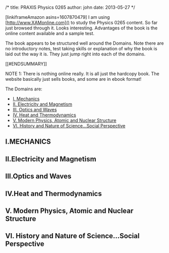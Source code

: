 /*
title: PRAXIS Physics 0265
author: john
date: 2013-05-27
*/

[linkiframeAmazon asins=1607870479] 
I am using [http://www.XAMonline.com]() to study the Physics 0265 content.  So far just browsed through it.  Looks interesting.  Advantages of the book is the online content available and a sample test.

The book appears to be structured well around the Domains.  Note there are no introductory notes, test taking skills or explanation of why the book is laid out the way it is.  They just jump right into each of the domains.

[[#ENDSUMMARY]]

NOTE 1: There is nothing online really.  It is all just the hardcopy book.  The website basically just sells books, and some are in ebook format!

The Domains are:

* [I. Mechanics](#domain1)
* [II. Electricity and Magnetism](#domain2)
* [III. Optics and Waves](#domain3)
* [IV. Heat and Thermodynamics](#domain4)
* [V. Modern Physics, Atomic and Nuclear Structure](#domain5)
* [VI. History and Nature of Science...Social Perspective](#domain6)

## I.MECHANICS <a name=domain1></a>




## II.Electricity and Magnetism<a name=domain2></a>

## III.Optics and Waves<a name=domain3></a>

## IV.Heat and Thermodynamics<a name=domain4></a>

## V. Modern Physics, Atomic and Nuclear Structure<a name=domain5></a>

## VI. History and Nature of Science...Social Perspective<a name=domain6></a>
